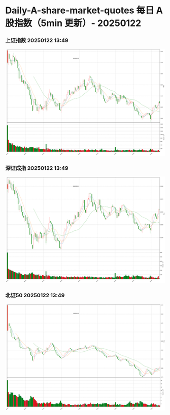 
# Daily-A-share-market-quotes 每日 A 股指数（5min 更新）- 20250122

### 上证指数 20250122 13:49
![](./fig/2025/1/20250122-sh000001.png)

### 深证成指 20250122 13:49
![](./fig/2025/1/20250122-sz399001.png)

### 北证50 20250122 13:49
![](./fig/2025/1/20250122-bj899050.png)
